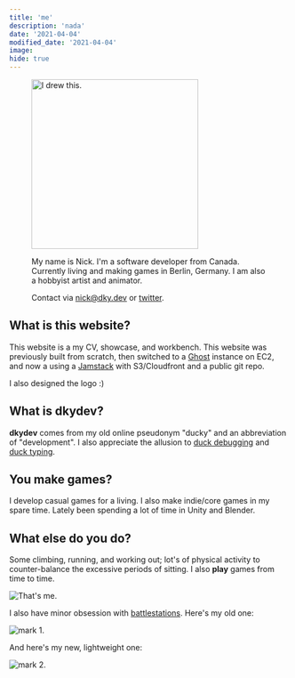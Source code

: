 ```yaml
---
title: 'me'
description: 'nada'
date: '2021-04-04'
modified_date: '2021-04-04'
image: 
hide: true
---
```


<figure class="flex mb-10">
<img class="w-64 h-64 mx-auto rounded-full" alt="I drew this." src="@@baseUrl@@/assets/images/face.png" width="300" height="305">
<div class="pt-10 pl-12 p-8 text-center text-left">

My name is Nick. I'm a software developer from Canada. Currently living and making games in Berlin, Germany. I am also a hobbyist artist and animator.

Contact via [nick@dky.dev](mailto:nick@dky.dev) or [twitter](https://twitter.com/DKY_DEV).
</div>
</figure>

## What is this website?
This website is a my CV, showcase, and workbench. This website was previously built from scratch, then switched to a [Ghost](https://ghost.org/) instance on EC2, and now a using a [Jamstack](https://jamstack.org/) with S3/Cloudfront and a public git repo.

I also designed the logo :)

## What is dkydev?
**dkydev** comes from my old online pseudonym "ducky" and an abbreviation of "development". I also appreciate the allusion to [duck debugging](https://en.wikipedia.org/wiki/Rubber_duck_debugging) and [duck typing](https://en.wikipedia.org/wiki/Duck_typing).

## You make games?
I develop casual games for a living. I also make indie/core games in my spare time. Lately been spending a lot of time in Unity and Blender.

## What else do you do?
Some climbing, running, and working out; lot's of physical activity to counter-balance the excessive periods of sitting. I also **play** games from time to time.

<img class=" rounded-xl w-1/2 mx-auto" alt="That's me." src="@@baseUrl@@/assets/images/climb.jpg">

I also have minor obsession with <a href="https://www.reddit.com/r/battlestations/">battlestations</a>. Here's my old one:

<img class=" rounded-xl w-1/2 mx-auto" alt="mark 1." src="@@baseUrl@@/assets/images/battlestation_v1.jpg">

And here's my new, lightweight one:

<img class="rounded-xl w-1/2 mx-auto" alt="mark 2." src="@@baseUrl@@/assets/images/battlestation_v2.jpg">


